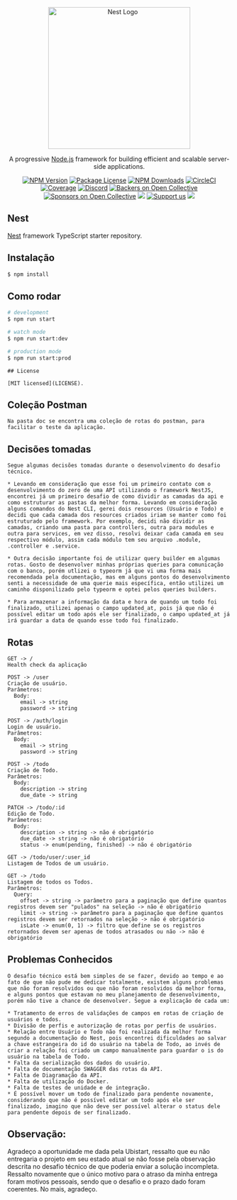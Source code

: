 <p align="center">
  <a href="http://nestjs.com/" target="blank"><img src="https://nestjs.com/img/logo_text.svg" width="320" alt="Nest Logo" /></a>
</p>

[circleci-image]: https://img.shields.io/circleci/build/github/nestjs/nest/master?token=abc123def456
[circleci-url]: https://circleci.com/gh/nestjs/nest

  <p align="center">A progressive <a href="http://nodejs.org" target="_blank">Node.js</a> framework for building efficient and scalable server-side applications.</p>
    <p align="center">
<a href="https://www.npmjs.com/~nestjscore" target="_blank"><img src="https://img.shields.io/npm/v/@nestjs/core.svg" alt="NPM Version" /></a>
<a href="https://www.npmjs.com/~nestjscore" target="_blank"><img src="https://img.shields.io/npm/l/@nestjs/core.svg" alt="Package License" /></a>
<a href="https://www.npmjs.com/~nestjscore" target="_blank"><img src="https://img.shields.io/npm/dm/@nestjs/common.svg" alt="NPM Downloads" /></a>
<a href="https://circleci.com/gh/nestjs/nest" target="_blank"><img src="https://img.shields.io/circleci/build/github/nestjs/nest/master" alt="CircleCI" /></a>
<a href="https://coveralls.io/github/nestjs/nest?branch=master" target="_blank"><img src="https://coveralls.io/repos/github/nestjs/nest/badge.svg?branch=master#9" alt="Coverage" /></a>
<a href="https://discord.gg/G7Qnnhy" target="_blank"><img src="https://img.shields.io/badge/discord-online-brightgreen.svg" alt="Discord"/></a>
<a href="https://opencollective.com/nest#backer" target="_blank"><img src="https://opencollective.com/nest/backers/badge.svg" alt="Backers on Open Collective" /></a>
<a href="https://opencollective.com/nest#sponsor" target="_blank"><img src="https://opencollective.com/nest/sponsors/badge.svg" alt="Sponsors on Open Collective" /></a>
  <a href="https://paypal.me/kamilmysliwiec" target="_blank"><img src="https://img.shields.io/badge/Donate-PayPal-ff3f59.svg"/></a>
    <a href="https://opencollective.com/nest#sponsor"  target="_blank"><img src="https://img.shields.io/badge/Support%20us-Open%20Collective-41B883.svg" alt="Support us"></a>
  <a href="https://twitter.com/nestframework" target="_blank"><img src="https://img.shields.io/twitter/follow/nestframework.svg?style=social&label=Follow"></a>
</p>
  <!--[![Backers on Open Collective](https://opencollective.com/nest/backers/badge.svg)](https://opencollective.com/nest#backer)
  [![Sponsors on Open Collective](https://opencollective.com/nest/sponsors/badge.svg)](https://opencollective.com/nest#sponsor)-->

## Nest

[Nest](https://github.com/nestjs/nest) framework TypeScript starter repository.

## Instalação

```bash
$ npm install
```

## Como rodar

```bash
# development
$ npm run start

# watch mode
$ npm run start:dev

# production mode
$ npm run start:prod
```
```
## License

[MIT licensed](LICENSE).
```
## Coleção Postman
```
Na pasta doc se encontra uma coleção de rotas do postman, para facilitar o teste da aplicação.
```

## Decisões tomadas
```
Segue algumas decisões tomadas durante o desenvolvimento do desafio técnico.

* Levando em consideração que esse foi um primeiro contato com o desenvolvimento do zero de uma API utilizando o framework NestJS, encontrei já um primeiro desafio de como dividir as camadas da api e como estruturar as pastas da melhor forma. Levando em consideração alguns comandos do Nest CLI, gerei dois resources (Usuário e Todo) e decidi que cada camada dos resources criados iriam se manter como foi estruturado pelo framework. Por exemplo, decidi não dividir as camadas, criando uma pasta para controllers, outra para modules e outra para services, em vez disso, resolvi deixar cada camada em seu respectivo módulo, assim cada módulo tem seu arquivo .module, .controller e .service.

* Outra decisão importante foi de utilizar query builder em algumas rotas. Gosto de desenvolver minhas próprias queries para comunicação com o banco, porém utlizei o typeorm já que vi uma forma mais recomendada pela documentação, mas em alguns pontos do desenvolvimento senti a necessidade de uma querie mais específica, então utilizei um caminho disponilizado pelo typeorm e optei pelos queries builders.

* Para armazenar a informação da data e hora de quando um todo foi finalizado, utilizei apenas o campo updated_at, pois já que não é possível editar um todo após ele ser finalizado, o campo updated_at já irá guardar a data de quando esse todo foi finalizado.
```

## Rotas
```
GET -> /
Health check da aplicação
```
```
POST -> /user
Criação de usuário.
Parâmetros:
  Body:
    email -> string
    password -> string
```

```
POST -> /auth/login
Login de usuário.
Parâmetros:
  Body:
    email -> string
    password -> string
```

```
POST -> /todo
Criação de Todo.
Parâmetros:
  Body:
    description -> string
    due_date -> string
```

```
PATCH -> /todo/:id
Edição de Todo.
Parâmetros:
  Body:
    description -> string -> não é obrigatório
    due_date -> string -> não é obrigatório
    status -> enum(pending, finished) -> não é obrigatório
```

```
GET -> /todo/user/:user_id
Listagem de Todos de um usuário.
```

```
GET -> /todo
Listagem de todos os Todos.
Parâmetros:
  Query:
    offset -> string -> parâmetro para a paginação que define quantos registros devem ser "pulados" na seleção -> não é obrigatório
    limit -> string -> parâmetro para a paginação que define quantos registros devem ser retornados na seleção -> não é obrigatório
    isLate -> enum(0, 1) -> filtro que define se os registros retornados devem ser apenas de todos atrasados ou não -> não é obrigatório
```

## Problemas Conhecidos
```
O desafio técnico está bem simples de se fazer, devido ao tempo e ao fato de que não pude me dedicar totalmente, existem alguns problemas que não foram resolvidos ou que não foram resolvidos da melhor forma, e alguns pontos que estavam no meu planejamento de desenvolvimento, porém não tive a chance de desenvolver. Segue a explicação de cada um:

* Tratamento de erros de validações de campos em rotas de criação de usuários e todos.
* Divisão de perfis e autorização de rotas por perfis de usuários.
* Relação entre Usuário e Todo não foi realizada da melhor forma segundo a documentação do Nest, pois encontrei dificuldades ao salvar a chave estrangeira do id do usuário na tabela de Todo, ao invés de criar a relação foi criado um campo manualmente para guardar o is do usuário na tabela de Todo.
* Falta da serialização dos dados do usuário.
* Falta de documentação SWAGGER das rotas da API.
* Falta de Diagramação da API.
* Falta de utilização do Docker.
* Falta de testes de unidade e de integração.
* É possível mover um todo de finalizado para pendente novamente, considerando que não é possível editar um todo após ele ser finalizado, imagino que não deve ser possível alterar o status dele para pendente depois de ser finalizado.
```

## Observação:
Agradeço a oportunidade me dada pela Ubistart, ressalto que eu não entregaria o projeto em seu estado atual se não fosse pela observação descrita no desafio técnico de que poderia enviar a solução incompleta. Ressalto novamente que o único motivo para o atraso da minha entrega foram motivos pessoais, sendo que o desafio e o prazo dado foram coerentes. No mais, agradeço.